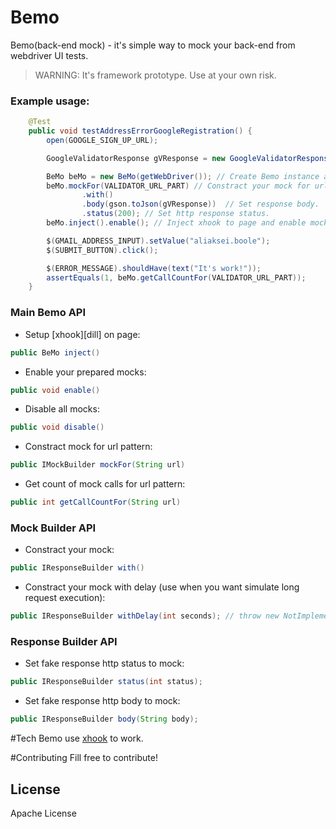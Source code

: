 # Bemo
Bemo(back-end mock) - it's simple way to mock your back-end from webdriver UI tests.

> WARNING: It's framework prototype. Use at your own risk.


### Example usage:
```java
    @Test
    public void testAddressErrorGoogleRegistration() {
        open(GOOGLE_SIGN_UP_URL);

        GoogleValidatorResponse gVResponse = new GoogleValidatorResponse();

        BeMo beMo = new BeMo(getWebDriver()); // Create Bemo instance and setup WebDriver.
        beMo.mockFor(VALIDATOR_URL_PART) // Constract your mock for url pattern.
                .with()
                .body(gson.toJson(gVResponse))  // Set response body.
                .status(200); // Set http response status.
        beMo.inject().enable(); // Inject xhook to page and enable mock.

        $(GMAIL_ADDRESS_INPUT).setValue("aliaksei.boole");
        $(SUBMIT_BUTTON).click();

        $(ERROR_MESSAGE).shouldHave(text("It's work!"));
        assertEquals(1, beMo.getCallCountFor(VALIDATOR_URL_PART));
    }
```

### Main Bemo API
- Setup [xhook][dill] on page:
```java
public BeMo inject()
```
- Enable your prepared mocks:
```java
public void enable()
```
- Disable all mocks:
```java
public void disable()
```
- Constract mock for url pattern:
```java
public IMockBuilder mockFor(String url)
```
- Get count of mock calls for url pattern:
```java
public int getCallCountFor(String url)
```

### Mock Builder API
- Constract your mock:
```java
public IResponseBuilder with()
```
- Constract your mock with delay (use when you want simulate long request execution):
```java
public IResponseBuilder withDelay(int seconds); // throw new NotImplementedException("Coming soon...");
```

### Response Builder API
- Set fake response http status to mock:
```java
public IResponseBuilder status(int status);
```
- Set fake response http body to mock:
```java
public IResponseBuilder body(String body);
```

#Tech
Bemo use [xhook](https://github.com/jpillora/xhook) to work. 

#Contributing
Fill free to contribute!

License
----

Apache License
